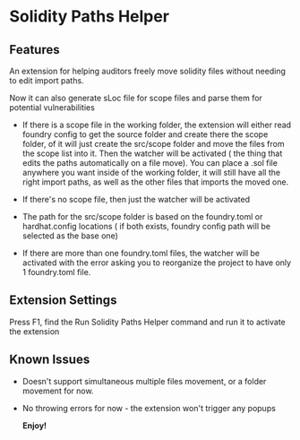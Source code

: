 # Solidity Paths Helper

## Features

An extension for helping auditors freely move solidity files without needing to edit import paths.

Now it can also generate sLoc file for scope files and parse them for potential vulnerabilities

- If there is a scope file in the working folder, the extension will either read foundry config to get the source folder and create there the scope folder, of it will just create the src/scope folder and move the files from the scope list into it. Then the watcher will be activated ( the thing that edits the paths automatically on a file move). You can place a .sol file anywhere you want inside of the working folder, it will still have all the right import paths, as well as the other files that imports the moved one.

- If there's no scope file, then just the watcher will be activated
- The path for the src/scope folder is based on the foundry.toml or hardhat.config locations ( if both exists, foundry config path will be selected as the base one)
- If there are more than one foundry.toml files, the watcher will be activated with the error asking you to reorganize the project to have only 1 foundry.toml file.

## Extension Settings

Press F1, find the Run Solidity Paths Helper command and run it to activate the extension

## Known Issues

- Doesn't support simultaneous multiple files movement, or a folder movement for now.
- No throwing errors for now - the extension won't trigger any popups

  **Enjoy!**
